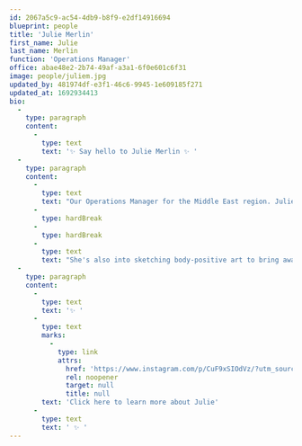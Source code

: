 ```yaml
---
id: 2067a5c9-ac54-4db9-b8f9-e2df14916694
blueprint: people
title: 'Julie Merlin'
first_name: Julie
last_name: Merlin
function: 'Operations Manager'
office: abae48e2-2b74-49af-a3a1-6f0e601c6f31
image: people/juliem.jpg
updated_by: 481974df-e3f1-46c6-9945-1e609185f271
updated_at: 1692934413
bio:
  -
    type: paragraph
    content:
      -
        type: text
        text: '✨ Say hello to Julie Merlin ✨ '
  -
    type: paragraph
    content:
      -
        type: text
        text: "Our Operations Manager for the Middle East region. Julie enjoys wearing multiple hats in her day-to-day at work. When she isn't working, you can find her cooking up a storm in the kitchen using her mum's recipes!"
      -
        type: hardBreak
      -
        type: hardBreak
      -
        type: text
        text: "She's also into sketching body-positive art to bring awareness to the acceptance, celebration and self-love of diverse body shapes and sizes!"
  -
    type: paragraph
    content:
      -
        type: text
        text: '✨ '
      -
        type: text
        marks:
          -
            type: link
            attrs:
              href: 'https://www.instagram.com/p/CuF9xSIOdVz/?utm_source=ig_web_copy_link&igshid=MzRlODBiNWFlZA=='
              rel: noopener
              target: null
              title: null
        text: 'Click here to learn more about Julie'
      -
        type: text
        text: ' ✨ '
---
```

